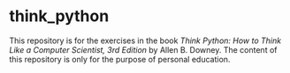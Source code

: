 # think_python
This repository is for the exercises in the book *Think Python: How to Think Like a Computer Scientist, 3rd Edition* by Allen B. Downey. The content of this repository is only for the purpose of personal education.
